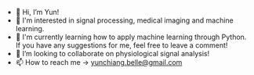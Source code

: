 - 👋 Hi, I’m Yun!
- 👀 I'm interested in signal processing, medical imaging and machine learning.
- 🌱 I'm currently learning how to apply machine learning through Python. If you have any suggestions for me, feel free to leave a comment!
- 💞️ I’m looking to collaborate on physiological signal analysis!
- 📫 How to reach me -> yunchiang.belle@gmail.com

<!---
BelleJohn/BelleJohn is a ✨ special ✨ repository because its `README.md` (this file) appears on your GitHub profile.
You can click the Preview link to take a look at your changes.
--->
